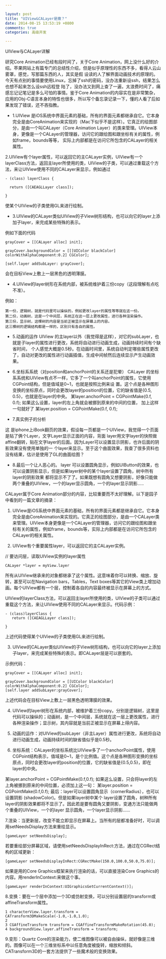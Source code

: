 ```yaml
---

layout: post
title: "UIView&CALayer是撒？"
date: 2014-08-15 13:53:19 +0800
comments: true
categories: 高级开发 

--- 
```


UIView与CALayer详解

研究Core Animation已经有段时间了，关于Core Animation，网上没什么好的介绍。苹果网站上有篇专门的总结性介绍，但是似乎原理性的东西不多，看得人云山雾罩，感觉，写那篇东西的人，其实是假 设读的人了解界面动画技术的原理的。今天有点别的事情要使用Linux，忘掉了ssh的密码，没办法重新设ssh，结果怎么也想不起来怎么设ssh远程登 陆了，没办法又到网上查了一遍，太浪费时间了，痛感忘记记笔记是多么可怕的事情。鉴于Core Animation的内容实在是非常繁杂，应用的Obj-C语言本身的特性也很多，所以写个备忘录记录一下，懂的人看了后如果发现了错误，还不吝指教。



<!--more-->




* 1.UIView 是iOS系统中界面元素的基础，所有的界面元素都继承自它。它本身完全是由CoreAnimation来实现的（Mac下似乎不是这样）。它真正的绘图部 分，是由一个叫CALayer（Core Animation Layer）的类来管理。UIView本身，更像是一个CALayer的管理器，访问它的跟绘图和跟坐标有关的属性，例如frame，bounds等等， 实际上内部都是在访问它所包含的CALayer的相关属性。

2.UIView有个layer属性，可以返回它的主CALayer实例，UIView有一个layerClass方法，返回主layer所使用的类，UIView的子类，可以通过重载这个方法，来让UIView使用不同的CALayer来显示，例如通过
 
	- (class) layerClass {
	 
	  return ([CAEAGLLayer class]);
	 
	}
	 

 

使某个UIView的子类使用GL来进行绘制。

* 3.UIView的CALayer类似UIView的子View树形结构，也可以向它的layer上添加子layer，来完成某些特殊的表示。

例如下面的代码


	grayCover = [[CALayer alloc] init];

	grayCover.backgroundColor = [[[UIColor blackColor] colorWithAlphaComponent:0.2] CGColor];
	
	[self.layer addSubLayer: grayCover];
 

 

会在目标View上敷上一层黑色的透明薄膜。

* 4.UIView的layer树形在系统内部，被系统维护着三份copy（这段理解有点吃不准）。

例如：

	第一份，逻辑树，就是代码里可以操纵的，例如更改layer的属性等等就在这一份。
	第二份，动画树，这是一个中间层，系统正在这一层上更改属性，进行各种渲染操作。
	第三份，显示树，这棵树的内容是当前正被显示在屏幕上的内容。
	这三棵树的逻辑结构都是一样的，区别只有各自的属性。

* 5.动画的运作
UIView 的主layer以外（我觉得是这样），对它的subLayer，也就是子layer的属性进行更改，系统将自动进行动画生成，动画持续时间有个缺省时间， 个人感觉大概是0.5秒。在动画时间里，系统自动判定哪些属性更改了，自动对更改的属性进行动画插值，生成中间帧然后连续显示产生动画效果。

* 6.坐标系系统（对position和anchorPoint的关系还是犯晕）
CALayer 的坐标系系统和UIView有点不一样，它多了一个叫anchorPoint的属性，它使用CGPoint结构，但是值域是0~1，也就是按照比例来设 置。这个点是各种图形变换的坐标原点，同时会更改layer的position的位置，它的缺省值是{0.5, 0.5}，也就是在layer的中央。
某layer.anchorPoint = CGPointMake(0.f, 0.f);
如果这么设置，layer的左上角就会被挪到原来的中间的位置，
加上这样一句就好了
某layer.position = CGPointMake(0.f, 0.f);

* 7.真实例子的分析


这 是iphone上iBook翻页的效果，假设每一页都是一个UIView，我觉得一个页面是贴了俩个Layer，文字Layer显示正面的内容，背面 layer用文字layer的快照做affine翻转，贴在文字layer的后面。因为Layer可以设置显示阴影，也许后面的阴影效果没有使用单独的一 个layer来显示。至于这个曲面效果，我查了很多资料也没有结果，估计是使用了GL的曲面绘图？

* 8.最后一个让人恶心的。
layer 可以设置圆角显示，例如UIButton的效果，也可以设置阴影显示，但是如果layer树中的某个layer设置了圆角，树中所有layer的阴影效果 都将显示不了了。如果既想有圆角又想要阴影，好像只能做两个重叠的UIView，一个的layer显示圆角，一个的layer显示阴影.....





CALayer属于Core Animation部分的内容，比较重要而不太好理解。以下是园子中看到的一篇文章的摘录：

1. UIView是iOS系统中界面元素的基础，所有的界面元素都是继承自它。它本身完全是由CoreAnimation来实现的。它真正的绘图部分，是由一个CALayer类来管理。UIView本身更像是一个CALayer的管理器，访问它的跟绘图和跟坐标有关的属性，例如frame，bounds等，实际上内部都是在访问它所包含的CALayer的相关属性。

2. UIView有个重要属性layer，可以返回它的主CALayer实例。


// 要访问层，读取UIView实例的layer属性

	CALayer *layer = myView.layer

所有从UIView继承来的对象都继承了这个属性。这意味着你可以转换、缩放、旋转，甚至可以在Navigation bars，Tables，Text boxes等其它的View类上增加动画。每个UIView都有一个层，控制着各自的内容最终被显示在屏幕上的方式。

UIView的layerClass方法，可以返回主layer所使用的类，UIView的子类可以通过重载这个方法，来让UIView使用不同的CALayer来显示。代码示例：
	 
	- (class)layerClass {
	   return ([CAEAGLLayer class]);
	 
	}
 

上述代码使得某个UIView的子类使用GL来进行绘制。


3. UIView的CALayer类似UIView的子View树形结构，也可以向它的layer上添加子layer，来完成某些特殊的表示。即CALayer层是可以嵌套的。

示例代码：

	grayCover = [[CALayer alloc] init];
	
	grayCover.backgroundColor = [[UIColor blackColor] colorWithAlphaComponent:0.2] CGColor];
	[self.layer addSubLayer:grayCover];
 

上述代码会在目标View上敷上一层黑色透明薄膜的效果。

4. UIView的layer树形在系统内部，被维护着三份copy。分别是逻辑树，这里是代码可以操纵的；动画树，是一个中间层，系统就在这一层上更改属性，进行各种渲染操作；显示树，其内容就是当前正被显示在屏幕上得内容。

5. 动画的运作：对UIView的subLayer（非主Layer）属性进行更改，系统将自动进行动画生成，动画持续时间的缺省值似乎是0.5秒。

6. 坐标系统：CALayer的坐标系统比UIView多了一个anchorPoint属性，使用CGPoint结构表示，值域是0~1，是个比例值。这个点是各种图形变换的坐标原点，同时会更改layer的position的位置，它的缺省值是{0.5,0.5}，即在layer的中央。

某layer.anchorPoint = CGPointMake(0.f,0.f);
如果这么设置，只会将layer的左上角被挪到原来的中间位置，必须加上这一句：
某layer.position = CGPointMake(0.f,0.f);
最后：layer可以设置圆角显示（cornerRadius），也可以设置阴影 (shadowColor)。但是如果layer树中某个 layer设置了圆角，树种所有layer的阴影效果都将不显示了。因此若是要有圆角又要阴影，变通方法只能做两个重叠的UIView，一个的layer 显示圆角，一个layer显示阴影......

7.渲染：当更新层，改变不能立即显示在屏幕上。当所有的层都准备好时，可以调用setNeedsDisplay方法来重绘显示。


	[gameLayer setNeedsDisplay];
若要重绘部分屏幕区域，请使用setNeedsDisplayInRect:方法，通过在CGRect结构的区域更新：

	[gameLayer setNeedsDisplayInRect:CGRectMake(150.0,100.0,50.0,75.0)];
如果是用的Core Graphics框架来执行渲染的话，可以直接渲染Core Graphics的内容。用renderInContext:来做这个事。

	[gameLayer renderInContext:UIGraphicsGetCurrentContext()];
8.变换：要在一个层中添加一个3D或仿射变换，可以分别设置层的transform或affineTransform属性。


	1 characterView.layer.transform = CATransform3DMakeScale(-1.0,-1.0,1.0);
	2 
	3 CGAffineTransform transform = CGAffineTransformMakeRotation(45.0);
	4 backgroundView.layer.affineTransform = transform;
 

9.变形：Quartz Core的渲染能力，使二维图像可以被自由操纵，就好像是三维的。图像可以在一个三维坐标系中以任意角度被旋转，缩放和倾斜。CATransform3D的一套方法提供了一些魔术般的变换效果。